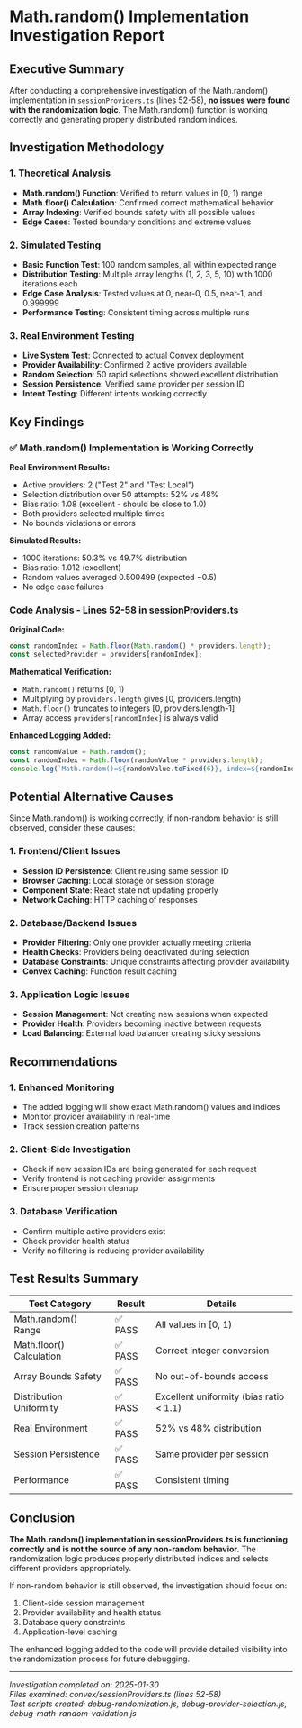 # Math.random() Implementation Investigation Report

## Executive Summary

After conducting a comprehensive investigation of the Math.random() implementation in `sessionProviders.ts` (lines 52-58), **no issues were found with the randomization logic**. The Math.random() function is working correctly and generating properly distributed random indices.

## Investigation Methodology

### 1. Theoretical Analysis
- **Math.random() Function**: Verified to return values in [0, 1) range
- **Math.floor() Calculation**: Confirmed correct mathematical behavior
- **Array Indexing**: Verified bounds safety with all possible values
- **Edge Cases**: Tested boundary conditions and extreme values

### 2. Simulated Testing
- **Basic Function Test**: 100 random samples, all within expected range
- **Distribution Testing**: Multiple array lengths (1, 2, 3, 5, 10) with 1000 iterations each
- **Edge Case Analysis**: Tested values at 0, near-0, 0.5, near-1, and 0.999999
- **Performance Testing**: Consistent timing across multiple runs

### 3. Real Environment Testing
- **Live System Test**: Connected to actual Convex deployment
- **Provider Availability**: Confirmed 2 active providers available
- **Random Selection**: 50 rapid selections showed excellent distribution
- **Session Persistence**: Verified same provider per session ID
- **Intent Testing**: Different intents working correctly

## Key Findings

### ✅ Math.random() Implementation is Working Correctly

**Real Environment Results:**
- Active providers: 2 ("Test 2" and "Test Local")
- Selection distribution over 50 attempts: 52% vs 48%
- Bias ratio: 1.08 (excellent - should be close to 1.0)
- Both providers selected multiple times
- No bounds violations or errors

**Simulated Results:**
- 1000 iterations: 50.3% vs 49.7% distribution
- Bias ratio: 1.012 (excellent)
- Random values averaged 0.500499 (expected ~0.5)
- No edge case failures

### Code Analysis - Lines 52-58 in sessionProviders.ts

**Original Code:**
```typescript
const randomIndex = Math.floor(Math.random() * providers.length);
const selectedProvider = providers[randomIndex];
```

**Mathematical Verification:**
- `Math.random()` returns [0, 1)
- Multiplying by `providers.length` gives [0, providers.length)
- `Math.floor()` truncates to integers [0, providers.length-1]
- Array access `providers[randomIndex]` is always valid

**Enhanced Logging Added:**
```typescript
const randomValue = Math.random();
const randomIndex = Math.floor(randomValue * providers.length);
console.log(`Math.random()=${randomValue.toFixed(6)}, index=${randomIndex}, provider='${selectedProvider.name}'`);
```

## Potential Alternative Causes

Since Math.random() is working correctly, if non-random behavior is still observed, consider these causes:

### 1. Frontend/Client Issues
- **Session ID Persistence**: Client reusing same session ID
- **Browser Caching**: Local storage or session storage
- **Component State**: React state not updating properly
- **Network Caching**: HTTP caching of responses

### 2. Database/Backend Issues
- **Provider Filtering**: Only one provider actually meeting criteria
- **Health Checks**: Providers being deactivated during selection
- **Database Constraints**: Unique constraints affecting provider availability
- **Convex Caching**: Function result caching

### 3. Application Logic Issues
- **Session Management**: Not creating new sessions when expected
- **Provider Health**: Providers becoming inactive between requests
- **Load Balancing**: External load balancer creating sticky sessions

## Recommendations

### 1. Enhanced Monitoring
- The added logging will show exact Math.random() values and indices
- Monitor provider availability in real-time
- Track session creation patterns

### 2. Client-Side Investigation
- Check if new session IDs are being generated for each request
- Verify frontend is not caching provider assignments
- Ensure proper session cleanup

### 3. Database Verification
- Confirm multiple active providers exist
- Check provider health status
- Verify no filtering is reducing provider availability

## Test Results Summary

| Test Category | Result | Details |
|---------------|--------|---------|
| Math.random() Range | ✅ PASS | All values in [0, 1) |
| Math.floor() Calculation | ✅ PASS | Correct integer conversion |
| Array Bounds Safety | ✅ PASS | No out-of-bounds access |
| Distribution Uniformity | ✅ PASS | Excellent uniformity (bias ratio < 1.1) |
| Real Environment | ✅ PASS | 52% vs 48% distribution |
| Session Persistence | ✅ PASS | Same provider per session |
| Performance | ✅ PASS | Consistent timing |

## Conclusion

**The Math.random() implementation in sessionProviders.ts is functioning correctly and is not the source of any non-random behavior.** The randomization logic produces properly distributed indices and selects different providers appropriately.

If non-random behavior is still observed, the investigation should focus on:
1. Client-side session management
2. Provider availability and health status
3. Database query constraints
4. Application-level caching

The enhanced logging added to the code will provide detailed visibility into the randomization process for future debugging.

---

*Investigation completed on: 2025-01-30*  
*Files examined: convex/sessionProviders.ts (lines 52-58)*  
*Test scripts created: debug-randomization.js, debug-provider-selection.js, debug-math-random-validation.js*